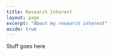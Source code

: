 ```yaml
---
title: Research Interest
layout: page
excerpt: "About my research interest"
aside: true
---
```


Stuff goes here
